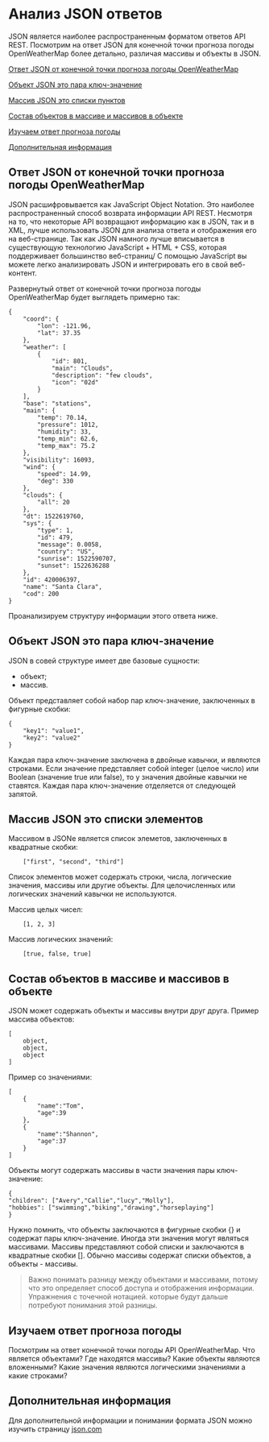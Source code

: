 # Анализ JSON ответов

JSON является наиболее распространенным форматом ответов API REST. Посмотрим на ответ JSON для конечной точки прогноза погоды OpenWeatherMap более детально, различая массивы и объекты в JSON.

[Ответ JSON от конечной точки прогноза погоды OpenWeatherMap](#responce)

[Объект JSON это пара ключ-значение](#objects)

[Массив JSON это списки пунктов](#arrays)

[Состав объектов в массиве и массивов в объекте](#mix)

[Изучаем ответ прогноза погоды](#examine)

[Дополнительная информация](#more)

<a name="responce"></a>
## Ответ JSON от конечной точки прогноза погоды OpenWeatherMap

JSON расшифровывается как JavaScript Object Notation. Это наиболее распространенный способ возврата информации API REST. Несмотря на то, что некоторые API возвращают информацию как в JSON, так и в XML, лучше использовать JSON для анализа ответа и отображения его на веб-странице. Так как JSON намного лучше вписывается в существующую технологию JavaScript + HTML + CSS, которая поддерживает большинство веб-страниц/ С помощью JavaScript вы можете легко анализировать JSON и интегрировать его в свой веб-контент.

Развернутый ответ от конечной точки прогноза погоды OpenWeatherMap будет выглядеть примерно так:

    {
        "coord": {
            "lon": -121.96,
            "lat": 37.35
        },
        "weather": [
            {
                "id": 801,
                "main": "Clouds",
                "description": "few clouds",
                "icon": "02d"
            }
        ],
        "base": "stations",
        "main": {
            "temp": 70.14,
            "pressure": 1012,
            "humidity": 33,
            "temp_min": 62.6,
            "temp_max": 75.2
        },
        "visibility": 16093,
        "wind": {
            "speed": 14.99,
            "deg": 330
        },
        "clouds": {
            "all": 20
        },
        "dt": 1522619760,
        "sys": {
            "type": 1,
            "id": 479,
            "message": 0.0058,
            "country": "US",
            "sunrise": 1522590707,
            "sunset": 1522636288
        },
        "id": 420006397,
        "name": "Santa Clara",
        "cod": 200
    }

Проанализируем структуру информации этого ответа ниже.

<a name="objects"></a>
## Объект JSON это пара ключ-значение

JSON в совей структуре имеет две базовые сущности:

- объект;
- массив.

Объект представляет собой набор пар ключ-значение, заключенных в фигурные скобки:

    {
        "key1": "value1",
        "key2": "value2"
    }

Каждая пара ключ-значение заключена в двойные кавычки, и  являются строками. Если значение представляет собой integer (целое число) или Boolean (значение true или false), то у значения двойные кавычки не ставятся. Каждая пара ключ-значение отделяется от следующей запятой.

<a name="arrays"></a>
## Массив JSON это списки элементов

Массивом в JSONe является список элеметов, заключенных в квадратные скобки:

        ["first", "second", "third"]

Список элементов может содержать строки, числа, логические значения, массивы или другие объекты. Для целочисленных или логических значений кавычки не используются.

Массив целых чисел:

        [1, 2, 3]

Массив логических значений:

        [true, false, true]     

<a name="mix"></a>
## Состав объектов в массиве и массивов в объекте

JSON может содержать объекты и массивы внутри друг друга. Пример массива объектов:

    [
        object,
        object,
        object
    ]

Пример со значениями:

    [  
        {  
            "name":"Tom",
            "age":39
        },
        {  
            "name":"Shannon",
            "age":37
        }
    ]

Объекты могут содержать массивы в части значения пары ключ-значение:

    {
    "children": ["Avery","Callie","lucy","Molly"],
    "hobbies": ["swimming","biking","drawing","horseplaying"]
    }

Нужно помнить, что объекты заключаются в фигурные скобки {} и содержат пары ключ-значение. Иногда эти значения могут являться массивами. Массивы представляют собой списки и заключаются в квадратные скобки []. Обычно массивы содержат списки объектов, а объекты - массивы.    

> Важно понимать разницу между объектами и массивами, потому что это определяет способ доступа и отображения информации. Упражнения с точечной нотацией. которые будут дальше потребуют понимания этой разницы.

<a name="examine"></a>
## Изучаем ответ прогноза погоды

Посмотрим на ответ конечной точки погоды API OpenWeatherMap. Что является объектами? Где находятся массивы? Какие объекты являются вложенными? Какие значения являются логическими значениями а какие строками?

<a name="more"></a>
## Дополнительная информация

Для дополнительной информации и понимании формата JSON можно изучить страницу [json.com](http://json.com/)
